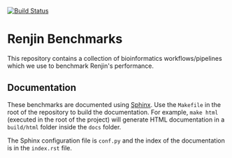 [![Build Status](http://build.renjin.org/job/Benchmark/job/GNUR-GCE/badge/icon)](http://build.renjin.org/job/Benchmark/job/GNUR-GCE/)

# Renjin Benchmarks

This repository contains a collection of bioinformatics workflows/pipelines
which we use to benchmark Renjin's performance.

## Documentation

These benchmarks are documented using
[Sphinx](http://www.sphinx-doc.org/en/stable/index.html). Use the `Makefile` in
the root of the repository to build the documentation. For example, `make html`
(executed in the root of the project) will generate HTML documentation in
a `build/html` folder inside the `docs` folder.

The Sphinx configuration file is `conf.py` and the index of the documentation
is in the `index.rst` file.
